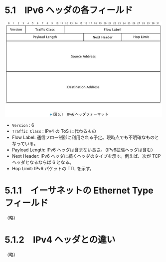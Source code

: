 # 5.1　IPv6 ヘッダの各フィールド

![図5.1](img/05_01.jpg)

* `Version` : 6
* `Traffic Class` : IPv4 の ToS に代わるもの
* Flow Label: 通信フロー制御に利用される予定。現時点でも不明確なものとなっている。
* Payload Length: IPv6 ヘッダは含まない長さ。（IPv6拡張ヘッダは含む）
* Next Header: IPv6 ヘッダに続くヘッダのタイプを示す。例えば、次が TCPヘッダとなるならば 6 となる。
* Hop Limit: IPv6 パケットの TTL を示す。

# 5.1.1　イーサネットの Ethernet Type フィールド
（略）

# 5.1.2　IPv4 ヘッダとの違い
（略）

